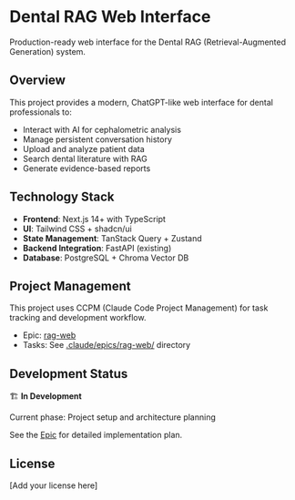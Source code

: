 # Dental RAG Web Interface

Production-ready web interface for the Dental RAG (Retrieval-Augmented Generation) system.

## Overview

This project provides a modern, ChatGPT-like web interface for dental professionals to:
- Interact with AI for cephalometric analysis
- Manage persistent conversation history
- Upload and analyze patient data
- Search dental literature with RAG
- Generate evidence-based reports

## Technology Stack

- **Frontend**: Next.js 14+ with TypeScript
- **UI**: Tailwind CSS + shadcn/ui
- **State Management**: TanStack Query + Zustand
- **Backend Integration**: FastAPI (existing)
- **Database**: PostgreSQL + Chroma Vector DB

## Project Management

This project uses CCPM (Claude Code Project Management) for task tracking and development workflow.

- Epic: [rag-web](/.claude/epics/rag-web/epic.md)
- Tasks: See [.claude/epics/rag-web/](./.claude/epics/rag-web/) directory

## Development Status

🏗️ **In Development**

Current phase: Project setup and architecture planning

See the [Epic](/.claude/epics/rag-web/epic.md) for detailed implementation plan.

## License

[Add your license here]
